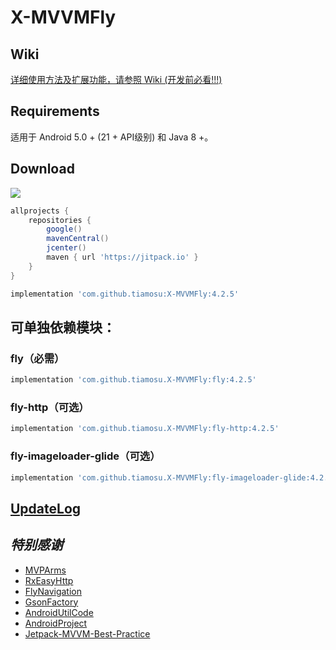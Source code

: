 # X-MVVMFly

## Wiki

[详细使用方法及扩展功能，请参照 Wiki (开发前必看!!!)](https://github.com/tiamosu/X-MVVMFly/wiki)

## Requirements
适用于 Android 5.0 + (21 + API级别) 和 Java 8 +。

## Download
[![](https://jitpack.io/v/tiamosu/X-MVVMFly.svg)](https://jitpack.io/#tiamosu/X-MVVMFly)

```groovy
allprojects {
    repositories {
        google()
        mavenCentral()
        jcenter()
        maven { url 'https://jitpack.io' }
    }
}
```

```groovy
implementation 'com.github.tiamosu:X-MVVMFly:4.2.5'
```

## 可单独依赖模块：
### fly（必需）
```groovy
implementation 'com.github.tiamosu.X-MVVMFly:fly:4.2.5'
```

### fly-http（可选）
```groovy
implementation 'com.github.tiamosu.X-MVVMFly:fly-http:4.2.5'
```

### fly-imageloader-glide（可选）
```groovy
implementation 'com.github.tiamosu.X-MVVMFly:fly-imageloader-glide:4.2.5'
```

## [UpdateLog](https://github.com/tiamosu/X-MVVMFly/blob/master/CHANGELOG.md)

## *特别感谢*
* [MVPArms](https://github.com/JessYanCoding/MVPArms)
* [RxEasyHttp](https://github.com/zhou-you/RxEasyHttp)
* [FlyNavigation](https://gitee.com/tiamosu/FlyNavigation)
* [GsonFactory](https://github.com/getActivity/GsonFactory)
* [AndroidUtilCode](https://github.com/Blankj/AndroidUtilCode)
* [AndroidProject](https://github.com/getActivity/AndroidProject)
* [Jetpack-MVVM-Best-Practice](https://github.com/KunMinX/Jetpack-MVVM-Best-Practice)
